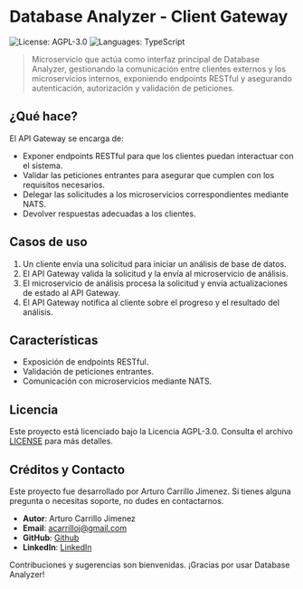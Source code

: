 # Database Analyzer - Client Gateway

![License: AGPL-3.0](https://img.shields.io/badge/License-AGPL--3.0-blue.svg)
![Languages: TypeScript](https://img.shields.io/github/languages/top/ArturoCarrilloJimenez/database-analyzer)

> Microservicio que actúa como interfaz principal de Database Analyzer, gestionando la comunicación entre clientes externos y los microservicios internos, exponiendo endpoints RESTful y asegurando autenticación, autorización y validación de peticiones.

## ¿Qué hace?

El API Gateway se encarga de:

- Exponer endpoints RESTful para que los clientes puedan interactuar con el sistema.
- Validar las peticiones entrantes para asegurar que cumplen con los requisitos necesarios.
- Delegar las solicitudes a los microservicios correspondientes mediante NATS.
- Devolver respuestas adecuadas a los clientes.

## Casos de uso

1. Un cliente envía una solicitud para iniciar un análisis de base de datos.
2. El API Gateway valida la solicitud y la envía al microservicio de análisis.
3. El microservicio de análisis procesa la solicitud y envía actualizaciones de estado al API Gateway.
4. El API Gateway notifica al cliente sobre el progreso y el resultado del análisis.

## Características

- Exposición de endpoints RESTful.
- Validación de peticiones entrantes.
- Comunicación con microservicios mediante NATS.

## Licencia

Este proyecto está licenciado bajo la Licencia AGPL-3.0. Consulta el archivo [LICENSE](../LICENSE) para más detalles.

## Créditos y Contacto

Este proyecto fue desarrollado por Arturo Carrillo Jimenez. Si tienes alguna pregunta o necesitas soporte, no dudes en contactarnos.

- **Autor**: Arturo Carrillo Jimenez
- **Email**: acarrilloj@gmail.com
- **GitHub**: [Github](https://github.com/ArturoCarrilloJimenez)
- **LinkedIn**: [LinkedIn](https://www.linkedin.com/in/arturo-carrillo/)

Contribuciones y sugerencias son bienvenidas. ¡Gracias por usar Database Analyzer!
